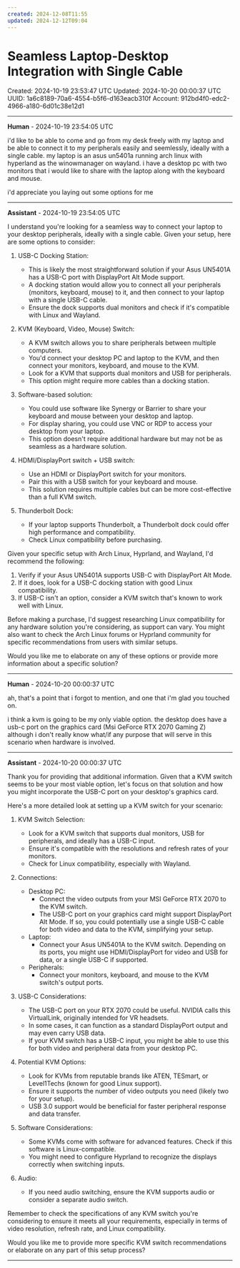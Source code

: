 ```yaml
---
created: 2024-12-08T11:55
updated: 2024-12-12T09:04
---
```

# Seamless Laptop-Desktop Integration with Single Cable

Created: 2024-10-19 23:53:47 UTC
Updated: 2024-10-20 00:00:37 UTC
UUID: 1a6c8189-70a6-4554-b5f6-d163eacb310f
Account: 912bd4f0-edc2-4966-a180-6d01c38e12d1

---

**Human** - 2024-10-19 23:54:05 UTC

i'd like to be able to come and go from my desk freely with my laptop and be able to connect it to my peripherals easily and seemlessly, ideally with a single cable. my laptop is an asus un5401a running arch linux with hyperland as the winowmanager on wayland. i have a desktop pc with two monitors that i would like to share with the laptop along with the keyboard and mouse. 

i'd appreciate you laying out some options for me

---

**Assistant** - 2024-10-19 23:54:05 UTC

 I understand you're looking for a seamless way to connect your laptop to your desktop peripherals, ideally with a single cable. Given your setup, here are some options to consider:

1. USB-C Docking Station:
   - This is likely the most straightforward solution if your Asus UN5401A has a USB-C port with DisplayPort Alt Mode support.
   - A docking station would allow you to connect all your peripherals (monitors, keyboard, mouse) to it, and then connect to your laptop with a single USB-C cable.
   - Ensure the dock supports dual monitors and check if it's compatible with Linux and Wayland.

2. KVM (Keyboard, Video, Mouse) Switch:
   - A KVM switch allows you to share peripherals between multiple computers.
   - You'd connect your desktop PC and laptop to the KVM, and then connect your monitors, keyboard, and mouse to the KVM.
   - Look for a KVM that supports dual monitors and USB for peripherals.
   - This option might require more cables than a docking station.

3. Software-based solution:
   - You could use software like Synergy or Barrier to share your keyboard and mouse between your desktop and laptop.
   - For display sharing, you could use VNC or RDP to access your desktop from your laptop.
   - This option doesn't require additional hardware but may not be as seamless as a hardware solution.

4. HDMI/DisplayPort switch + USB switch:
   - Use an HDMI or DisplayPort switch for your monitors.
   - Pair this with a USB switch for your keyboard and mouse.
   - This solution requires multiple cables but can be more cost-effective than a full KVM switch.

5. Thunderbolt Dock:
   - If your laptop supports Thunderbolt, a Thunderbolt dock could offer high performance and compatibility.
   - Check Linux compatibility before purchasing.

Given your specific setup with Arch Linux, Hyprland, and Wayland, I'd recommend the following:

1. Verify if your Asus UN5401A supports USB-C with DisplayPort Alt Mode.
2. If it does, look for a USB-C docking station with good Linux compatibility.
3. If USB-C isn't an option, consider a KVM switch that's known to work well with Linux.

Before making a purchase, I'd suggest researching Linux compatibility for any hardware solution you're considering, as support can vary. You might also want to check the Arch Linux forums or Hyprland community for specific recommendations from users with similar setups.

Would you like me to elaborate on any of these options or provide more information about a specific solution?

---

**Human** - 2024-10-20 00:00:37 UTC

ah, that's a point that i forgot to mention, and one that i'm glad you touched on. 

i think a kvm is going to be my only viable option. the desktop does have a usb-c port on the graphics card (Msi GeForce RTX 2070 Gaming Z) although i don't really know what/if any purpose that will serve in this scenario when hardware is involved.

---

**Assistant** - 2024-10-20 00:00:37 UTC

 Thank you for providing that additional information. Given that a KVM switch seems to be your most viable option, let's focus on that solution and how you might incorporate the USB-C port on your desktop's graphics card.

Here's a more detailed look at setting up a KVM switch for your scenario:

1. KVM Switch Selection:
   - Look for a KVM switch that supports dual monitors, USB for peripherals, and ideally has a USB-C input.
   - Ensure it's compatible with the resolutions and refresh rates of your monitors.
   - Check for Linux compatibility, especially with Wayland.

2. Connections:
   - Desktop PC:
     - Connect the video outputs from your MSI GeForce RTX 2070 to the KVM switch.
     - The USB-C port on your graphics card might support DisplayPort Alt Mode. If so, you could potentially use a single USB-C cable for both video and data to the KVM, simplifying your setup.
   - Laptop:
     - Connect your Asus UN5401A to the KVM switch. Depending on its ports, you might use HDMI/DisplayPort for video and USB for data, or a single USB-C if supported.
   - Peripherals:
     - Connect your monitors, keyboard, and mouse to the KVM switch's output ports.

3. USB-C Considerations:
   - The USB-C port on your RTX 2070 could be useful. NVIDIA calls this VirtualLink, originally intended for VR headsets.
   - In some cases, it can function as a standard DisplayPort output and may even carry USB data.
   - If your KVM switch has a USB-C input, you might be able to use this for both video and peripheral data from your desktop PC.

4. Potential KVM Options:
   - Look for KVMs from reputable brands like ATEN, TESmart, or Level1Techs (known for good Linux support).
   - Ensure it supports the number of video outputs you need (likely two for your setup).
   - USB 3.0 support would be beneficial for faster peripheral response and data transfer.

5. Software Considerations:
   - Some KVMs come with software for advanced features. Check if this software is Linux-compatible.
   - You might need to configure Hyprland to recognize the displays correctly when switching inputs.

6. Audio:
   - If you need audio switching, ensure the KVM supports audio or consider a separate audio switch.

Remember to check the specifications of any KVM switch you're considering to ensure it meets all your requirements, especially in terms of video resolution, refresh rate, and Linux compatibility.

Would you like me to provide more specific KVM switch recommendations or elaborate on any part of this setup process?

---

